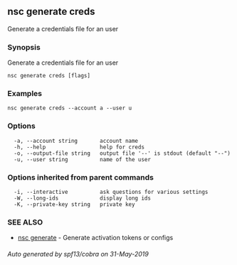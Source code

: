 ## nsc generate creds

Generate a credentials file for an user

### Synopsis

Generate a credentials file for an user

```
nsc generate creds [flags]
```

### Examples

```
nsc generate creds --account a --user u
```

### Options

```
  -a, --account string       account name
  -h, --help                 help for creds
  -o, --output-file string   output file '--' is stdout (default "--")
  -u, --user string          name of the user
```

### Options inherited from parent commands

```
  -i, --interactive          ask questions for various settings
  -W, --long-ids             display long ids
  -K, --private-key string   private key
```

### SEE ALSO

* [nsc generate](nsc_generate.md)	 - Generate activation tokens or configs

###### Auto generated by spf13/cobra on 31-May-2019
